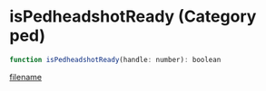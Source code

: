 # isPedheadshotReady (Category ped)

```js
function isPedheadshotReady(handle: number): boolean
```

[filename](isPedheadshotReady_m.md ':include')
